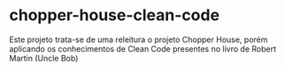 # chopper-house-clean-code
Este projeto trata-se de uma releitura o projeto Chopper House, porém aplicando os conhecimentos de Clean Code presentes no livro de Robert Martin (Uncle Bob)
